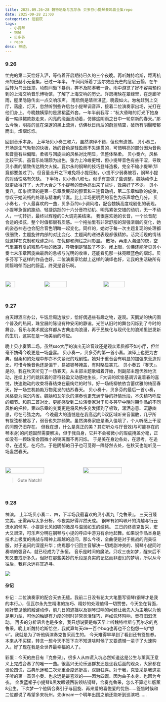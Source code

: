 ```yaml
---
title: 2025.09.26~28 魏特哈斯与瓦尔永 贝多芬小提琴奏鸣曲全集repo
date: 2025-09-28 21:00
categories: 进剧院
tags: 
  - 小提琴
  - 钢琴
  - 贝多芬
  - repo
desc: 神迹。
---
```


### 9.26

忙完的第二天恰好入沪，等待着开启期待已久的三个夜晚。再听魏特哈斯，距离杭州的巴赫小无全集，已过一年半。
午间闪烁着丁达尔效应光芒的层层云翳，在午后转为乌云压顶，顷刻间砸下暴雨，猝不及防淋我一身。雨中游览了好不容易预约到的上海交响音乐博物馆，了解了上海交响的历史。洋房掩映在翠绿里，在走廊听雨，屋里隐隐传出一点交响乐声。
雨后倒是晴空湛蓝，晚霞如火。匆匆赶到上交厅，落座、灯灭，忽然听到些许后台小提琴调音声，接着二位演奏家出场，光打在他们身上。今晚魏姨穿的是黑裙蓝外套。一年半前我写：“杭大昏暗的灯光下她身着一席绿裙款款走来，闪亮的缎面流动着，仿佛这阴雨之日中一轮崭新的春天。”那么今晚，明亮的蓝在深邃的黑上流淌，仿佛秋日雨后的蔚蓝晴空，破所有阴翳暗郁而出，熠熠烁烁。

回到音乐本身。
上半场贝小奏三和六，虽然演绎不错，但也有遗憾。
贝小奏三，开场是生气勃勃的快板，她的音色是轻盈而不失连贯的，可惜明亮的部分因为音色和音量有些偏暗。柔板与回旋曲的风格对比明显，但整体略柔。
贝小奏六，风格比较平实。虽音乐处理颇为出色，张力上冷峻更增，但小提琴音色有些干涩，导致贝小奏的情致传达稍欠火候。瓦尔永的钢琴的技巧登峰造极，完全不输小提琴(毕竟都要盖过了)，但音量全开之下难免将小提压制，小提不少弱奏被吞，钢琴小提的对话性略有欠缺。
下半场，贝小奏八和七。似乎有意做了些调整，魏姨动作上就更放得开了，大开大合之下小提琴的音色亮出来了些许，效果好了不少。
贝小奏八，印象很深的是第一乐章发展部的颤音和三连音动机，第二乐章如歌的旋律，惊叹于她流畅的处理与精准的节奏。比上半场更明亮的音色为乐声增色几分。
贝小奏七，个人最喜欢的一曲，贝多芬的c小调风格，配合魏姨高度戏剧化的表现。小提琴急促的跑动、轻捷跳跃的十六分音符动机、明亮紧张交错的动机，无一不动人，一切转折，最终以辉煌的C大调完美结束。
我很喜欢她的长音，一个长音配合适的揉弦，整个时值都很有质感。一个拖拍里有非常舒服的渐强渐弱的变化，她的姿态神态也会配合音色明暗一起变化。同样的，她对于每一次主题复现的处理都很细致，主题旋律内部的对比变化、主题间的递进表现都很精妙。活灵活现的情绪就这样在克制和戏谑之间、在忧郁和绚烂之间彰显。
散场，再走入潮湿的夜，空气里兼有夏的残热与秋的微凉，呼吸倒是轻盈了不少。闭上眼，仿佛还能听见贝小奏七末乐章回旋曲最后的急板与光明的收束，还能看见那一抹亮眼蓝色的熠烁。贝多芬写下这样的作品也好，二位演奏家给献上这样的演绎也好，让我的生活破所有阴翳暗郁而出的蔚蓝，终究是音乐啊。

<br>

<div style="display: flex; gap: 0; margin: 10px 0;">
  <img src="https://raw.githubusercontent.com/YukinoshitaSherry/qycf_picbed/main/img/20251011022347051.png" style="width: 25%; height: auto; display: block;">
  <img src="https://raw.githubusercontent.com/YukinoshitaSherry/qycf_picbed/main/img/20251011022357518.png" style="width: 38%; height: auto; display: block;">
  <img src="https://raw.githubusercontent.com/YukinoshitaSherry/qycf_picbed/main/img/20251011022408853.png" style="width: 37%; height: auto; display: block;">
</div>

<br>

### 9.27


白天​蹲酒店办公，午饭后周边散步，恰好偶遇些有趣之物，遂观。天鹅湖的快闪图个普及的热闹，珠宝展的陈设有种安闲的静谧。光芒从旧时的舞台闪烁到了今时的舞台，音乐与美术就这样都从古典走向浪漫，再于民族化与现代化的浪潮里迸发新的生机，这实在是一场美丽的呼应。

晚上贝小奏第二场，虽然sso大厅的演出无论音效还是观众素质都不如小厅，但丝毫不妨碍今晚更是一场盛宴。
贝小奏一，贝多芬的第一首小奏。演绎上也更为古典，但柔和的处理中却亦不失紧张的戏剧性。她对于重音会有明显的加强来营造对比，可惜今晚音色还是偏干，易被钢琴掩盖，有时略显突兀。
贝小奏五『春天』。是的，我在秋天听见了一场春天。从主部主题歌唱着开始，到副部主题优雅地流动，连续上行的跳跃着的音符轻盈又动感地生长，​F大调的欢愉基调诉说着春的喜悦，快速跑动的收束将春结束在最绚烂的时节。好一场杨柳依依含蓄优雅的绮丽春天，好一场生机勃勃万物竞发的热烈春天。
贝小奏十，贝多芬的最后一首小奏，风格更为深沉内省。魏姨和瓦尔永的演奏也更充满宁静的抒情乐段，不失精巧呼应的细节。和前二首对比，更能感受到二位演奏家对于贝多芬早中晚时期作品的不同风格的把控。第四乐章的变奏更是将风格多变发挥到了极致，潇洒恣意、沉静幽思，尽在弓弦之内。
今晚最大的遗憾是在我高远的D双区域听来音偏散，几乎所有拨弦都被吞了，弱音也失踪频繁。虽然演奏家应是渐入佳境了，个人听感上干涩的问题仍旧存在。
但我在想，什么是真正的美？其它听众与厅音效(与可能存在的琴本身)的问题固然需要解决，但于我自身，它并不会被微小的瑕疵掩盖分毫，正如没有一颗珠宝会因微小的锈斑而不再闪烁。
于是美在身边各处，在思考，在追寻，在遇见，在巧合​。于是阴郁的日子也可觅得一隅舒然去处，在秋天也能听见一场盎然春天。

<br>

<div style="display: flex; gap: 0; margin: 10px 0;">
  <img src="https://raw.githubusercontent.com/YukinoshitaSherry/qycf_picbed/main/img/20251011022612769.png" style="width: 50%; height: auto; display: block;">
  <img src="https://raw.githubusercontent.com/YukinoshitaSherry/qycf_picbed/main/img/20251011022626244.png" style="width: 50%; height: auto; display: block;">
</div>

> Gute Natch!

<br>

### 9.28

神演。
上半场贝小奏二、四，下半场我最喜欢的贝小奏九『克鲁采』。
三天日臻完美。无需再写太多分析，今夜美好得浑然天成。
钢琴有如鸣珮环的清越与行云流水的倾泻，小提是长风如啸的激昂与温润如玉的缱绻。
三日的终章克鲁采，宏大又艰深，可乐声分明在钢琴与小提的呼应中游刃有余地起舞。如果说作品本身是技术上极度的挑战与精神上超越的追问，那么今夜，全曲便是对于挑战的完美征服，对于追问的深邃升华；终焉那个归回主音解决一切戏剧冲突的、钢琴小提同时奏响的强音A，就已经成为了永恒。
音乐是时间的魔法。​只叹三夜如梦，醒来后不知又要戒断多久。但好在那些美妙的乐段是真实的记忆而非虚幻的梦境，所以从今往后，我将永远将其追寻。


<img src="https://raw.githubusercontent.com/YukinoshitaSherry/qycf_picbed/main/img/20251011030642671.png">
<br>

#### 杂记
补记：二位演奏家的配合天衣无缝。我前二日没有花太大笔墨写钢琴(钢琴才是我的本行。)，但瓦尔永先生精湛的技巧、精妙的处理值得一切赞誉。今天坐在背面，刚好瞥见他的触键动作，前几日的遮挡以及钢琴过响的问题让我先入为主地以为他是用力型，可他的触键有力度的同时非常灵活轻巧，声如佩环鸣响，音符汩汩流动。
再多的分析语言也是多余，我只想说要是每天早上听魏特哈斯与瓦尔永的克鲁采，晚上听魏特哈斯恰空，我就算每天de一百个bug也再也不会抱怨一句“想si”。我就是为了听他俩演奏克鲁采而生的。
今天难得早早到了看到还有签售券。本来从不买碟，转念一想今天不签下次不知道啥时候了又要遗憾一辈子了火速购入。好了现在我是全世界最幸福的人了。

彩蛋：今天的曲目有『克鲁采』，很多人从四谎入坑必然知道这是公生与薰真正意义上完成合奏了的唯一一曲。很高兴无论乐迷群友还是坐我后面的观众，大家都在谈论四谎，古典乐迷和二次元重合度还挺高，双厨狂喜。对于我，克鲁采是我这辈子听的第一首贝小奏、也永远是最喜欢的——因为四谎、因为曲子本身、也因为今夜。
金发蓝裙子小提琴&黑发眼镜西装领结钢琴，合奏克鲁采，怎么不算老年版薰&公生。下次梦一个他俩合奏引子与回旋、再来爱的喜悦爱的忧伤......签售时候和二位都说了希望多来杭州，先dream一个明年出国之前还能听到巡演吧......


<br>